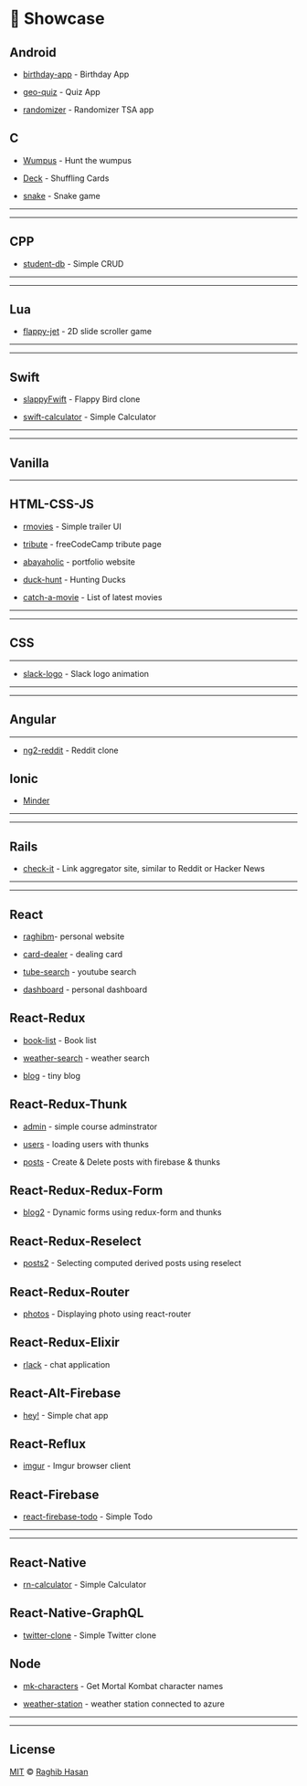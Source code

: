 # 🔭 Showcase

## Android

* [birthday-app](https://github.com/ragmha/birthday-app) - Birthday App

* [geo-quiz](https://github.com/ragmha/geo-quiz) - Quiz App

* [randomizer](https://github.com/ragmha/randomizer) - Randomizer TSA app

## C
* [Wumpus](https://github.com/ragmha/wumpus) - Hunt the wumpus 

* [Deck](https://github.com/ragmha/deck) - Shuffling Cards

* [snake](https://github.com/ragmha/snake) - Snake game

----
----

## CPP

* [student-db](https://github.com/ragmha/student-db) - Simple CRUD

----
----

## Lua
* [flappy-jet](https://github.com/ragmha/flappy-jet) - 2D slide scroller game


----
----

## Swift

* [slappyFwift](https://github.com/ragmha/slappyfwift) - Flappy Bird clone

* [swift-calculator](https://github.com/ragmha/swift-calculator) - Simple Calculator

----
----

## Vanilla
---
## HTML-CSS-JS

* [rmovies](https://github.com/ragmha/rmovies) - Simple trailer UI

* [tribute](https://github.com/ragmha/tribute) -  freeCodeCamp tribute page

* [abayaholic](https://github.com/ragmha/abayaholic/tree/source) - portfolio website

* [duck-hunt](https://ragmha.github.io/duck-hunt/) - Hunting Ducks

* [catch-a-movie](https://github.com/ragmha/catch-a-movie) - List of latest movies

----
----
## CSS
---
* [slack-logo](https://github.com/ragmha/slack-logo) - Slack logo animation 

---
---

## Angular
----
* [ng2-reddit](https://github.com/ragmha/ng2-reddit) - Reddit clone

## Ionic
* [Minder](https://github.com/ragmha/wumpus)


----
----

## Rails

* [check-it](https://github.com/ragmha/check-it) - Link aggregator site, similar to Reddit or Hacker News

----
----

## React

* [raghibm](https://github.com/ragmha/raghibm/tree/source)- personal website

* [card-dealer](https://github.com/ragmha/card-dealer) - dealing card

* [tube-search](https://github.com/ragmha/tube-search) - youtube search 

* [dashboard](https://github.com/ragmha/dashboard) - personal dashboard

## React-Redux

* [book-list](https://github.com/ragmha/book-list) - Book list

* [weather-search](https://github.com/ragmha/weather-search) - weather search

* [blog](https://github.com/ragmha/blog) - tiny blog

## React-Redux-Thunk

* [admin](https://github.com/ragmha/admin) - simple course adminstrator

* [users](https://github.com/ragmha/users) - loading users with thunks

* [posts](https://github.com/ragmha/posts) - 
Create & Delete posts with firebase & thunks

## React-Redux-Redux-Form

* [blog2](https://github.com/ragmha/blog2) - Dynamic forms using redux-form and thunks

## React-Redux-Reselect

* [posts2](https://github.com/ragmha/posts2) - Selecting computed derived posts using reselect

## React-Redux-Router

* [photos](https://github.com/ragmha/photos) - Displaying photo using react-router

## React-Redux-Elixir
* [rlack](https://github.com/ragmha/rlack) - chat application

## React-Alt-Firebase

* [hey!](https://github.com/ragmha/hey) - Simple chat app

## React-Reflux

* [imgur](https://github.com/ragmha/imgur) - Imgur browser client

## React-Firebase

* [react-firebase-todo](https://github.com/ragmha/react-firebase-todo) - Simple Todo



----
----

## React-Native

* [rn-calculator](https://github.com/ragmha/rn-calculator) - Simple Calculator

## React-Native-GraphQL

* [twitter-clone](https://github.com/ragmha/twitter-clone) - Simple Twitter clone


## Node

* [mk-characters](https://github.com/ragmha/mk-characters) - Get Mortal Kombat character names

* [weather-station](https://github.com/ragmha/weather-station) - weather station connected to azure

----
----


## License
[MIT](./license) © [Raghib Hasan](http://raghibm.com/)
